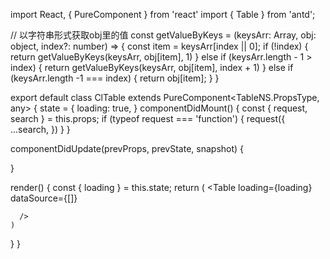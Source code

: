 import React, { PureComponent } from 'react'
import { Table } from 'antd';

// 以字符串形式获取obj里的值
const getValueByKeys = (keysArr: Array<any>, obj: object, index?: number) => {
  const item = keysArr[index || 0];
  if (!index) {
    return getValueByKeys(keysArr, obj[item], 1)
  } else if (keysArr.length - 1 > index) {
    return getValueByKeys(keysArr, obj[item], index + 1)
  } else if (keysArr.length -1 === index) {
    return obj[item];
  }
}

export default class ClTable extends PureComponent<TableNS.PropsType, any> {
  state = {
    loading: true,
  }
  componentDidMount() {
    const { request, search } = this.props;
    if (typeof request === 'function') {
      request({
        ...search,
      })
    }
  }

  componentDidUpdate(prevProps, prevState, snapshot) {
    
  }
  
  render() {
    const { loading } = this.state;
    return (
      <Table
        loading={loading}
        dataSource={[]}

      />
    )
  }
}
